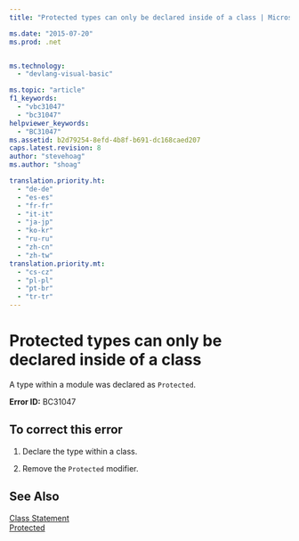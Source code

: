 ```yaml
---
title: "Protected types can only be declared inside of a class | Microsoft Docs"

ms.date: "2015-07-20"
ms.prod: .net


ms.technology: 
  - "devlang-visual-basic"

ms.topic: "article"
f1_keywords: 
  - "vbc31047"
  - "bc31047"
helpviewer_keywords: 
  - "BC31047"
ms.assetid: b2d79254-8efd-4b8f-b691-dc168caed207
caps.latest.revision: 8
author: "stevehoag"
ms.author: "shoag"

translation.priority.ht: 
  - "de-de"
  - "es-es"
  - "fr-fr"
  - "it-it"
  - "ja-jp"
  - "ko-kr"
  - "ru-ru"
  - "zh-cn"
  - "zh-tw"
translation.priority.mt: 
  - "cs-cz"
  - "pl-pl"
  - "pt-br"
  - "tr-tr"
---
```

# Protected types can only be declared inside of a class
A type within a module was declared as `Protected`.  
  
 **Error ID:** BC31047  
  
## To correct this error  
  
1.  Declare the type within a class.  
  
2.  Remove the `Protected` modifier.  
  
## See Also  
 [Class Statement](../../visual-basic/language-reference/statements/class-statement.md)   
 [Protected](../../visual-basic/language-reference/modifiers/protected.md)